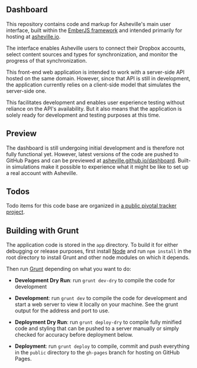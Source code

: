## Dashboard

This repository contains code and markup for Asheville's main user interface, built within the [EmberJS framework](http://emberjs.com/) and intended primarily for hosting at [asheville.io](http://asheville.io).

The interface enables Asheville users to connect their Dropbox accounts, select content sources and types for synchronization, and monitor the progress of that synchronization.

This front-end web application is intended to work with a server-side API hosted on the same domain. However, since that API is still in development, the application currently relies on a client-side model that simulates the server-side one.

This facilitates development and enables user experience testing without reliance on the API's availability. But it also means that the application is solely ready for development and testing purposes at this time.

## Preview

The dashboard is still undergoing initial development and is therefore not fully functional yet. However, latest versions of the code are pushed to GitHub Pages and can be previewed at [asheville.github.io/dashboard](http://asheville.github.io/dashboard). Built-in simulations make it possible to experience what it might be like to set up a real account with Asheville.

## Todos

Todo items for this code base are organized in [a public pivotal tracker project](https://www.pivotaltracker.com/s/projects/951914).

## Building with Grunt

The application code is stored in the `app` directory. To build it for either debugging or release purposes, first install [Node](http://nodejs.org/) and run `npm install` in the root directory to install Grunt and other node modules on which it depends.

Then run [Grunt](https://github.com/gruntjs/grunt) depending on what you want to do:

- **Development Dry Run**: run `grunt dev-dry` to compile the code for development

- **Development**: run `grunt dev` to compile the code for development and start a web server to view it locally on your machine. See the grunt output for the address and port to use.

-  **Deployment Dry Run**: run `grunt deploy-dry` to compile fully minified code and styling that can be pushed to a server manually or simply checked for accuracy before deployment below.

-  **Deployment**: run `grunt deploy` to compile, commit and push everything in the `public` directory to the `gh-pages` branch for hosting on GitHub Pages.